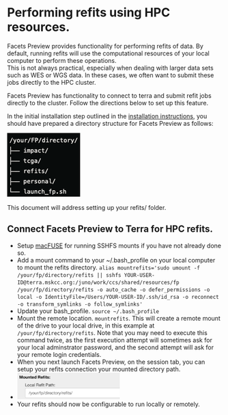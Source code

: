 # Performing refits using HPC resources.
Facets Preview provides functionality for performing refits of data.  By default, running refits will use the computational resources of your local computer to perform these operations.  
This is not always practical, especially when dealing with larger data sets such as WES or WGS data.  In these cases, we often want to submit these jobs directly to the HPC cluster.  

Facets Preview has functionality to connect to terra and submit refit jobs directly to the cluster.  Follow the directions below to set up this feature.

In the initial installation step outlined in the [installation instructions](setup.md), you should have prepared a directory structure for Facets Preview as follows:

![Directory Structure](../images/dirStruct.png)

This document will address setting up your refits/ folder.

## Connect Facets Preview to Terra for HPC refits.
* Setup [macFUSE](https://osxfuse.github.io/) for running SSHFS mounts if you have not already done so.
* Add a mount command to your ~/.bash_profile on your local computer to mount the refits directory. `alias mountrefits='sudo umount -f /your/fp/directory/refits || sshfs YOUR-USER-ID@terra.mskcc.org:/juno/work/ccs/shared/resources/fp /your/fp/directory/refits -o auto_cache -o defer_permissions -o local -o IdentityFile=/Users/YOUR-USER-ID/.ssh/id_rsa -o reconnect -o transform_symlinks -o follow_symlinks'`
* Update your bash_profile. `source ~/.bash_profile`
* Mount the remote location. `mountrefits`. This will create a remote mount of the drive to your local drive, in this example at `/your/fp/directory/refits`. Note that you may need to execute this command twice, as the first execution attempt will sometimes ask for your local adminstrator password, and the second attempt will ask for your remote login credentials.
* When you next launch Facets Preview, on the session tab, you can setup your refits connection your mounted directory path.
*    <img src="../images/refits_repo_path.png" alt="Remote Refits Configuration" width="50%">
* Your refits should now be configurable to run locally or remotely.


